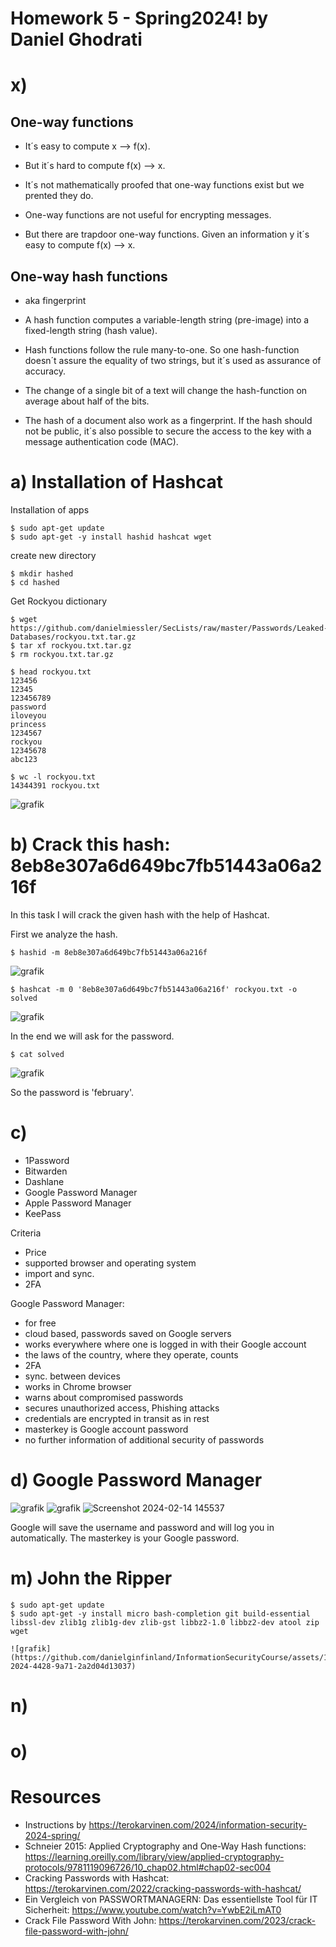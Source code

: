 # Homework 5 - Spring2024! by Daniel Ghodrati

# x)
## One-way functions

- It´s easy to compute x --> f(x). 
- But it´s hard to compute f(x) --> x. 

- It´s not mathematically proofed that one-way functions exist but we prented they do.

- One-way functions are not useful for encrypting messages.
- But there are trapdoor one-way functions. Given an information y it´s easy to compute f(x) --> x. 

## One-way hash functions

- aka fingerprint
- A hash function computes a variable-length string (pre-image) into a fixed-length string (hash value).

- Hash functions follow the rule many-to-one. So one hash-function doesn´t assure the equality of two strings, but it´s used as assurance of accuracy.

- The change of a single bit of a text will change the hash-function on average about half of the bits.

- The hash of a document also work as a fingerprint. If the hash should not be public, it´s also possible to secure the access to the key with a message authentication code (MAC).


# a) Installation of Hashcat

Installation of apps

    $ sudo apt-get update
    $ sudo apt-get -y install hashid hashcat wget

create new directory
    
    $ mkdir hashed
    $ cd hashed

Get Rockyou dictionary

    $ wget https://github.com/danielmiessler/SecLists/raw/master/Passwords/Leaked-Databases/rockyou.txt.tar.gz
    $ tar xf rockyou.txt.tar.gz
    $ rm rockyou.txt.tar.gz

    $ head rockyou.txt
    123456
    12345
    123456789
    password
    iloveyou
    princess
    1234567
    rockyou
    12345678
    abc123
    
    $ wc -l rockyou.txt 
    14344391 rockyou.txt

![grafik](https://github.com/danielginfinland/InformationSecurityCourse/assets/156656492/67e65867-0a45-40fb-ad5e-0b9b9057401b)


# b) Crack this hash: 8eb8e307a6d649bc7fb51443a06a216f

In this task I will crack the given hash with the help of Hashcat. 

First we analyze the hash. 

    $ hashid -m 8eb8e307a6d649bc7fb51443a06a216f

![grafik](https://github.com/danielginfinland/InformationSecurityCourse/assets/156656492/b6520147-dfdc-4a4d-bce6-fd9f9830bbfe)

    $ hashcat -m 0 '8eb8e307a6d649bc7fb51443a06a216f' rockyou.txt -o solved

![grafik](https://github.com/danielginfinland/InformationSecurityCourse/assets/156656492/d17dd6d2-613a-4be1-bcae-7f7ab18101c0)

In the end we will ask for the password. 

    $ cat solved 
![grafik](https://github.com/danielginfinland/InformationSecurityCourse/assets/156656492/8a1df57d-9529-47d0-9386-9e725c7a0fdc)

So the password is 'february'.


# c)
- 1Password
- Bitwarden
- Dashlane
- Google Password Manager
- Apple Password Manager
- KeePass

Criteria
- Price
- supported browser and operating system
- import and sync.
- 2FA

Google Password Manager: 
- for free
- cloud based, passwords saved on Google servers
- works everywhere where one is logged in with their Google account
- the laws of the country, where they operate, counts
- 2FA
- sync. between devices
- works in Chrome browser
- warns about compromised passwords
- secures unauthorized access, Phishing attacks
- credentials are encrypted in transit as in rest
- masterkey is Google account password
- no further information of additional security of passwords

# d) Google Password Manager

![grafik](https://github.com/danielginfinland/InformationSecurityCourse/assets/156656492/70cd11f9-81dd-46d8-b7c6-cc8d80be9ce3)
![grafik](https://github.com/danielginfinland/InformationSecurityCourse/assets/156656492/76d18f2e-5885-4397-8be4-d4584cabe9c4)
![Screenshot 2024-02-14 145537](https://github.com/danielginfinland/InformationSecurityCourse/assets/156656492/3583bc20-b358-4623-b77a-c660631601e8)

Google will save the username and password and will log you in automatically. The masterkey is your Google password. 


# m) John the Ripper

    $ sudo apt-get update
    $ sudo apt-get -y install micro bash-completion git build-essential libssl-dev zlib1g zlib1g-dev zlib-gst libbz2-1.0 libbz2-dev atool zip wget

    ![grafik](https://github.com/danielginfinland/InformationSecurityCourse/assets/156656492/f5d55693-2024-4428-9a71-2a2d04d13037)


# n)

# o)

# Resources
- Instructions by https://terokarvinen.com/2024/information-security-2024-spring/
- Schneier 2015: Applied Cryptography and One-Way Hash functions: https://learning.oreilly.com/library/view/applied-cryptography-protocols/9781119096726/10_chap02.html#chap02-sec004
- Cracking Passwords with Hashcat: https://terokarvinen.com/2022/cracking-passwords-with-hashcat/
- Ein Vergleich von PASSWORTMANAGERN: Das essentiellste Tool für IT Sicherheit: https://www.youtube.com/watch?v=YwbE2iLmAT0
- Crack File Password With John: https://terokarvinen.com/2023/crack-file-password-with-john/
